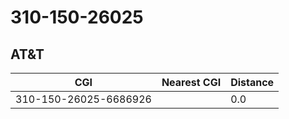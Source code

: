 # 310-150-26025
## AT&T


| CGI | Nearest CGI | Distance |
|-----|-------------|----------|
| 310-150-26025-6686926 |  | 0.0 |
